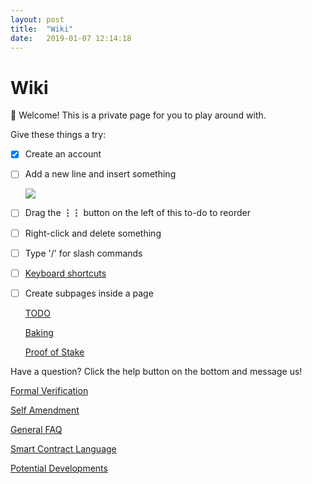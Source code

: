 ```yaml
---
layout: post
title:  "Wiki"
date:   2019-01-07 12:14:18
---
```

# Wiki

👋  Welcome! This is a private page for you to play around with. 

Give these things a try:

- [x]  Create an account
- [ ]  Add a new line and insert something

    ![](https://s3-us-west-2.amazonaws.com/public.notion-static.com/plus-menu.gif)

- [ ]  Drag the **⋮⋮** button on the left of this to-do to reorder
- [ ]  Right-click and delete something
- [ ]  Type '/' for slash commands
- [ ]  [Keyboard shortcuts](https://www.notion.so/notion/Keyboard-Shortcuts-66e28cec810548c3a4061513126766b0)
- [ ]  Create subpages inside a page

    [TODO](./TODO-56c84d65-b6eb-42d5-9f2f-1615d9e19207.md)

    [Baking](./Baking-752c03f3-6ffe-4716-bdc4-85db0d7a21c6.md)

    [Proof of Stake](./Proof-of-Stake-8169f066-1b76-43dd-bf5a-69ee379d68d2.md)

Have a question? Click the help button on the bottom and message us!

[Formal Verification](./Formal-Verification-66d8b3cb-4f42-482a-8e7a-abb30e7985c4.md)

[Self Amendment](./Self-Amendment-91e5ad98-fb25-4eb6-9c5a-d828084fc617.md)

[General FAQ](./General-FAQ-bb16bd71-bd7c-4cdc-9510-04ae9424faaf.md)

[Smart Contract Language](./Smart-Contract-Language-4eb554dc-7e97-4678-9098-c82ffda155ba.md)

[Potential Developments](./Potential-Developments-a5cb221d-d827-4ab5-91f1-fcf5ba0830de.md)